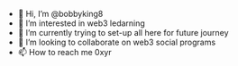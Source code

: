 - 👋 Hi, I’m @bobbyking8
- 👀 I’m interested in web3 ledarning
- 🌱 I’m currently trying to set-up all here for future journey
- 💞️ I’m looking to collaborate on web3 social programs
- 📫 How to reach me 0xyr

<!---
bobbyking8/bobbyking8 is a ✨ special ✨ repository because its `README.md` (this file) appears on your GitHub profile.
You can click the Preview link to take a look at your changes.
--->

